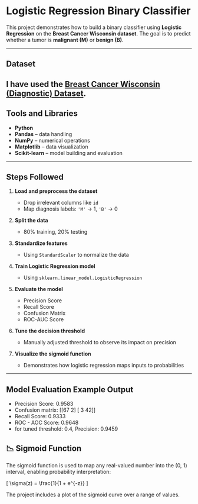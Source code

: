 # Logistic Regression Binary Classifier

This project demonstrates how to build a binary classifier using **Logistic Regression** on the **Breast Cancer Wisconsin dataset**. The goal is to predict whether a tumor is **malignant (M)** or **benign (B)**.

---

## Dataset

I have used the [Breast Cancer Wisconsin (Diagnostic) Dataset](https://archive.ics.uci.edu/ml/datasets/Breast+Cancer+Wisconsin+(Diagnostic)).
---

## Tools and Libraries

- **Python**
- **Pandas** – data handling
- **NumPy** – numerical operations
- **Matplotlib** – data visualization
- **Scikit-learn** – model building and evaluation

---

## Steps Followed

1. **Load and preprocess the dataset**
   - Drop irrelevant columns like `id`
   - Map diagnosis labels: `'M'` → 1, `'B'` → 0

2. **Split the data**
   - 80% training, 20% testing

3. **Standardize features**
   - Using `StandardScaler` to normalize the data

4. **Train Logistic Regression model**
   - Using `sklearn.linear_model.LogisticRegression`

5. **Evaluate the model**
   - Precision Score
   - Recall Score
   - Confusion Matrix
   - ROC-AUC Score

6. **Tune the decision threshold**
   - Manually adjusted threshold to observe its impact on precision

7. **Visualize the sigmoid function**
   - Demonstrates how logistic regression maps inputs to probabilities

---

## Model Evaluation Example Output
- Precision Score: 0.9583 
- Confusion matrix: [[67 2] [ 3 42]]
- Recall Score: 0.9333
- ROC - AOC Score: 0.9648
- for tuned threshold: 0.4, Precision: 0.9459

## 📉 Sigmoid Function

The sigmoid function is used to map any real-valued number into the (0, 1) interval, enabling probability interpretation:

\[
\sigma(z) = \frac{1}{1 + e^{-z}}
\]

The project includes a plot of the sigmoid curve over a range of values.
